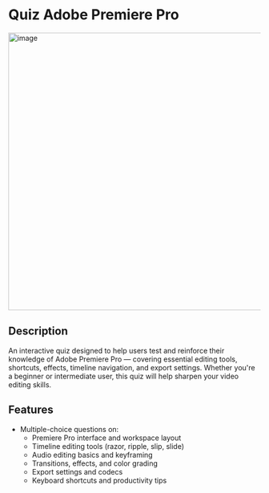 # Quiz Adobe Premiere Pro
<img width="554" height="554" alt="image" src="https://github.com/user-attachments/assets/6b509edc-f62d-4ae2-b0b5-72baa6b547ce" />

## Description
An interactive quiz designed to help users test and reinforce their knowledge of Adobe Premiere Pro — covering essential editing tools, shortcuts, effects, timeline navigation, and export settings. Whether you're a beginner or intermediate user, this quiz will help sharpen your video editing skills.

## Features
- Multiple-choice questions on:
  - Premiere Pro interface and workspace layout
  - Timeline editing tools (razor, ripple, slip, slide)
  - Audio editing basics and keyframing
  - Transitions, effects, and color grading
  - Export settings and codecs
  - Keyboard shortcuts and productivity tips
